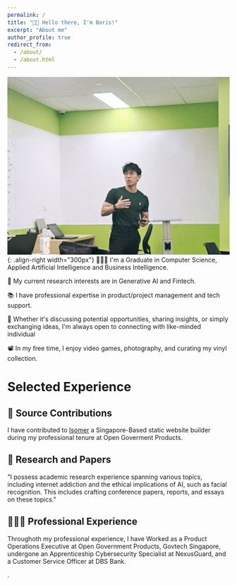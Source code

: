 ```yaml
---
permalink: /
title: "👋🏼 Hello there, I'm Boris!"
excerpt: "About me"
author_profile: true
redirect_from: 
  - /about/
  - /about.html
---
```




![Illustration of combining vision and language modalities](/images/presentation.jpg){: .align-right width="300px"}
👨🏻‍💻 I'm a Graduate in Computer Science, Applied Artificial Intelligence and Business Intelligence.

🔬 My current research interests are in Generative AI and Fintech.

📚 I have professional expertise in product/project management and tech support.

🤝 Whether it's discussing potential opportunities, sharing insights, or simply exchanging ideas, I'm always open to connecting with like-minded individual

📽️ In my free time, I enjoy video games, photography, and curating my vinyl collection.

# Selected Experience

## 🤖  Source Contributions
I have contributed to [Isomer](https://github.com/isomerpages) a Singapore-Based static website builder during my professional tenure at Open Goverment Products. 

## 📜 Research and Papers
"I possess academic research experience spanning various topics, including internet addiction and the ethical implications of AI, such as facial recognition. This includes crafting conference papers, reports, and essays on these topics."

## 👨🏻‍🔬 Professional Experience

Throughoth my professional experience, I have Worked as a Product Operations Executive at Open Government Products, Govtech Singapore, undergone an Apprenticeship Cybersecurity Specialist at NexusGuard, and a Customer Service Officer at DBS Bank.

<!-- 
## 📚 Teaching and Community Contributions
To further contribute to the Machine Learning community, I have a [YouTube](https://www.youtube.com/@borismeinardus) and [Medium](https://medium.com/@boris.meinardus) channel where I publish educational Machine Learning content
-->
.







